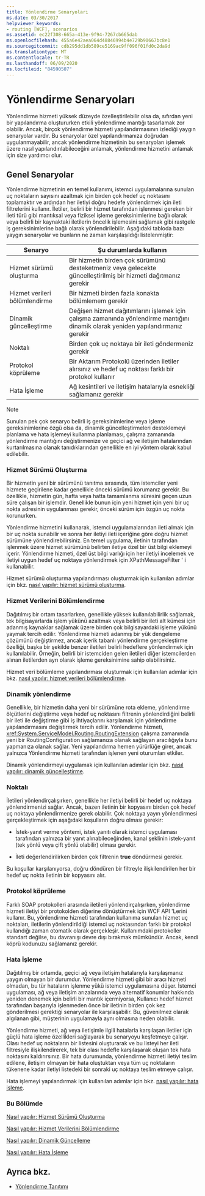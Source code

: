 ```yaml
---
title: Yönlendirme Senaryoları
ms.date: 03/30/2017
helpviewer_keywords:
- routing [WCF], scenarios
ms.assetid: ec22f308-665a-413e-9f94-7267cb665dab
ms.openlocfilehash: 455a6e42aea064d48846994b4e729b90667bc8e1
ms.sourcegitcommit: cdb295dd1db589ce5169ac9ff096f01fd0c2da9d
ms.translationtype: MT
ms.contentlocale: tr-TR
ms.lasthandoff: 06/09/2020
ms.locfileid: "84590507"
---
```

# <a name="routing-scenarios"></a>Yönlendirme Senaryoları
Yönlendirme hizmeti yüksek düzeyde özelleştirilebilir olsa da, sıfırdan yeni bir yapılandırma oluştururken etkili yönlendirme mantığı tasarlamak zor olabilir.  Ancak, birçok yönlendirme hizmeti yapılandırmasının izlediği yaygın senaryolar vardır. Bu senaryolar özel yapılandırmanıza doğrudan uygulanmayabilir, ancak yönlendirme hizmetinin bu senaryoları işlemek üzere nasıl yapılandırılabileceğini anlamak, yönlendirme hizmetini anlamak için size yardımcı olur.  
  
## <a name="common-scenarios"></a>Genel Senaryolar  
 Yönlendirme hizmetinin en temel kullanımı, istemci uygulamalarına sunulan uç noktaların sayısını azaltmak için birden çok hedef uç noktasını toplamaktır ve ardından her iletiyi doğru hedefe yönlendirmek için ileti filtrelerini kullanır. İletiler, belirli bir hizmet tarafından işlenmesi gereken bir ileti türü gibi mantıksal veya fiziksel işleme gereksinimlerine bağlı olarak veya belirli bir kaynaktaki iletilerin öncelik işlemesini sağlamak gibi rastgele iş gereksinimlerine bağlı olarak yönlendirilebilir. Aşağıdaki tabloda bazı yaygın senaryolar ve bunların ne zaman karşılaşıldığı listelenmiştir:  
  
|Senaryo|Şu durumlarda kullanın|  
|--------------|--------------|  
|Hizmet sürümü oluşturma|Bir hizmetin birden çok sürümünü desteketmeniz veya gelecekte güncelleştirilmiş bir hizmeti dağıtmanız gerekir|  
|Hizmet verileri bölümlendirme|Bir hizmeti birden fazla konakta bölümlemem gerekir|  
|Dinamik güncelleştirme|Değişen hizmet dağıtımlarını işlemek için çalışma zamanında yönlendirme mantığını dinamik olarak yeniden yapılandırmanız gerekir|  
|Noktalı|Birden çok uç noktaya bir ileti göndermeniz gerekir|  
|Protokol köprüleme|Bir Aktarım Protokolü üzerinden iletiler alırsınız ve hedef uç noktası farklı bir protokol kullanır|  
|Hata İşleme|Ağ kesintileri ve iletişim hatalarıyla esnekliği sağlamanız gerekir|  
  
> [!NOTE]
> Sunulan pek çok senaryo belirli iş gereksinimlerine veya işleme gereksinimlerine özgü olsa da, dinamik güncelleştirmeleri desteklemeyi planlama ve hata işlemeyi kullanma planlaması, çalışma zamanında yönlendirme mantığını değiştirmenize ve geçici ağ ve iletişim hatalarından kurtarılmasına olanak tanıdıklarından genellikle en iyi yöntem olarak kabul edilebilir.  
  
### <a name="service-versioning"></a>Hizmet Sürümü Oluşturma  
 Bir hizmetin yeni bir sürümünü tanıtma sırasında, tüm istemciler yeni hizmete geçirilene kadar genellikle önceki sürümü korumanız gerekir. Bu özellikle, hizmetin gün, hafta veya hatta tamamlanma süresini geçen uzun süre çalışan bir işlemdir. Genellikle bunun için yeni hizmet için yeni bir uç nokta adresinin uygulanması gerekir, önceki sürüm için özgün uç nokta korunurken.  
  
 Yönlendirme hizmetini kullanarak, istemci uygulamalarından ileti almak için bir uç nokta sunabilir ve sonra her iletiyi ileti içeriğine göre doğru hizmet sürümüne yönlendirebilirsiniz. En temel uygulama, iletinin tarafından işlenmek üzere hizmet sürümünü belirten iletiye özel bir üst bilgi eklemeyi içerir. Yönlendirme hizmeti, özel üst bilgi varlığı için her iletiyi incelemek ve iletiyi uygun hedef uç noktaya yönlendirmek için XPathMessageFilter ' i kullanabilir.  
  
 Hizmet sürümü oluşturma yapılandırması oluşturmak için kullanılan adımlar için bkz. [nasıl yapılır: hizmet sürümü oluşturma](how-to-service-versioning.md).
  
### <a name="service-data-partitioning"></a>Hizmet Verilerini Bölümlendirme  
 Dağıtılmış bir ortam tasarlarken, genellikle yüksek kullanılabilirlik sağlamak, tek bilgisayarlarda işlem yükünü azaltmak veya belirli bir ileti alt kümesi için adanmış kaynaklar sağlamak üzere birden çok bilgisayardaki işleme yükünü yaymak tercih edilir. Yönlendirme hizmeti adanmış bir yük dengeleme çözümünü değiştirmez, ancak içerik tabanlı yönlendirme gerçekleştirme özelliği, başka bir şekilde benzer iletileri belirli hedeflere yönlendirmek için kullanılabilir. Örneğin, belirli bir istemciden gelen iletileri diğer istemcilerden alınan iletilerden ayrı olarak işleme gereksinimine sahip olabilirsiniz.  
  
 Hizmet veri bölümleme yapılandırması oluşturmak için kullanılan adımlar için bkz. [nasıl yapılır: hizmet verileri bölümlendirme](how-to-service-data-partitioning.md).  
  
### <a name="dynamic-routing"></a>Dinamik yönlendirme  
 Genellikle, bir hizmetin daha yeni bir sürümüne rota ekleme, yönlendirme ölçütlerini değiştirme veya hedef uç noktasını filtrenin yönlendirdiğini belirli bir ileti ile değiştirme gibi iş ihtiyaçlarını karşılamak için yönlendirme yapılandırmasını değiştirmek tercih edilir. Yönlendirme hizmeti, <xref:System.ServiceModel.Routing.RoutingExtension> çalışma zamanında yeni bir RoutingConfiguration sağlamanıza olanak sağlayan aracılığıyla bunu yapmanıza olanak sağlar. Yeni yapılandırma hemen yürürlüğe girer, ancak yalnızca Yönlendirme hizmeti tarafından işlenen yeni oturumları etkiler.  
  
 Dinamik yönlendirmeyi uygulamak için kullanılan adımlar için bkz. [nasıl yapılır: dinamik güncelleştirme](how-to-dynamic-update.md).
  
### <a name="multicast"></a>Noktalı  
 İletileri yönlendirçalışırken, genellikle her iletiyi belirli bir hedef uç noktaya yönlendirmenizi sağlar.  Ancak, bazen iletinin bir kopyasını birden çok hedef uç noktaya yönlendirmenize gerek olabilir. Çok noktaya yayın yönlendirmesi gerçekleştirmek için aşağıdaki koşulların doğru olması gerekir:  
  
- İstek-yanıt verme yöntemi, istek yanıtı olarak istemci uygulaması tarafından yalnızca bir yanıt alınabileceğinden, kanal şeklinin istek-yanıt (tek yönlü veya çift yönlü olabilir) olması gerekir.  
  
- İleti değerlendirilirken birden çok filtrenin **true** döndürmesi gerekir.  
  
 Bu koşullar karşılanıyorsa, doğru döndüren bir filtreyle ilişkilendirilen her bir hedef uç nokta iletinin bir kopyasını alır.  
  
### <a name="protocol-bridging"></a>Protokol köprüleme  
 Farklı SOAP protokolleri arasında iletileri yönlendirçalışırken, yönlendirme hizmeti iletiyi bir protokolden diğerine dönüştürmek için WCF API 'Lerini kullanır. Bu, yönlendirme hizmeti tarafından kullanıma sunulan hizmet uç noktaları, iletilerin yönlendirildiği istemci uç noktasından farklı bir protokol kullandığı zaman otomatik olarak gerçekleşir. Kullanımdaki protokoller standart değilse, bu davranışı devre dışı bırakmak mümkündür. Ancak, kendi köprü kodunuzu sağlamanız gerekir.
  
### <a name="error-handling"></a>Hata İşleme  
 Dağıtılmış bir ortamda, geçici ağ veya iletişim hatalarıyla karşılaşmanız yaygın olmayan bir durumdur. Yönlendirme hizmeti gibi bir aracı hizmeti olmadan, bu tür hataların işlenme yükü istemci uygulamasına düşer. İstemci uygulaması, ağ veya iletişim arızalarında veya alternatif konumlar hakkında yeniden denemek için belirli bir mantık içermiyorsa, Kullanıcı hedef hizmet tarafından başarıyla işlenmeden önce bir iletinin birden çok kez gönderilmesi gerektiği senaryolar ile karşılaşabilir. Bu, güvenilmez olarak algılanan gibi, müşterinin uygulamayla aynı olmasına neden olabilir.  
  
 Yönlendirme hizmeti, ağ veya iletişimle ilgili hatalarla karşılaşan iletiler için güçlü hata işleme özellikleri sağlayarak bu senaryoyu keşfetmeye çalışır. Olası hedef uç noktaların bir listesini oluşturarak ve bu listeyi her ileti filtresiyle ilişkilendirerek, tek bir olası hedefle karşılaşarak oluşan tek hata noktasını kaldırırsınız. Bir hata durumunda, yönlendirme hizmeti iletiyi teslim edilene, iletişim olmayan bir hata oluştuktan veya tüm uç noktaların tükenene kadar iletiyi listedeki bir sonraki uç noktaya teslim etmeye çalışır.  
  
 Hata işlemeyi yapılandırmak için kullanılan adımlar için bkz. [nasıl yapılır: hata işleme](how-to-error-handling.md).
  
### <a name="in-this-section"></a>Bu Bölümde  
 [Nasıl yapılır: Hizmet Sürümü Oluşturma](how-to-service-versioning.md)  
  
 [Nasıl yapılır: Hizmet Verilerini Bölümlendirme](how-to-service-data-partitioning.md)  
  
 [Nasıl yapılır: Dinamik Güncelleme](how-to-dynamic-update.md)  
  
 [Nasıl yapılır: Hata İşleme](how-to-error-handling.md)  
  
## <a name="see-also"></a>Ayrıca bkz.

- [Yönlendirme Tanıtımı](routing-introduction.md)
